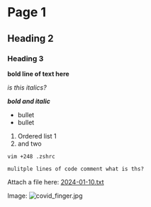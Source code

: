 # Page 1

## Heading 2

### Heading 3

**bold line of text here**

*is this italics?*

***bold and italic*** 

- bullet
- bullet

1. Ordered list 1
2. and two

`vim +248 .zshrc`

`mulitple lines of code
comment
what is ths?
`

Attach a file here: [2024-01-10.txt](:/89c0d315faea4444bec80f904ee7025c)

Image: 
![covid_finger.jpg](:/1a8ba5daeb564d0d81baa2a8d836b277)
